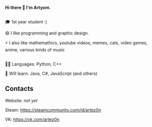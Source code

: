 **Hi there 👋 I'm Artyom.**
##
🎓 1st year student :)

😄 I like programming and graphic design.

⚡ I also like mathemathics, youtube videos, memes, cats, video games, anime, various kinds of music
##
👨‍💻 Languages: Python, C++

📙 Will learn: Java, C#, JavaScript (and others)
## Contacts
Website: _not yet_

Steam: https://steamcommunity.com/id/artez0n

VK: https://vk.com/artez0n

<!--
### Hi there 👋

**ARTEZON/ARTEZON** is a ✨ _special_ ✨ repository because its `README.md` (this file) appears on your GitHub profile.

Here are some ideas to get you started:

- 🔭 I’m currently working on ...
- 🌱 I’m currently learning ...
- 👯 I’m looking to collaborate on ...
- 🤔 I’m looking for help with ...
- 💬 Ask me about ...
- 📫 How to reach me: ...
- 😄 Pronouns: ...
- ⚡ Fun fact: ...
-->
